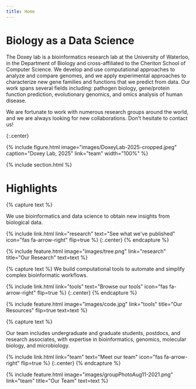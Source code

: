 ```yaml
---
title: Home
---
```


# Biology as a Data Science

The Doxey lab is a bioinformatics research lab at the University of Waterloo, in the Department of Biology and cross-affiliated to the Cheriton School of Computer Science. We develop and use <bf>computational</bf> approaches to analyze and compare genomes, and we apply <bf>experimental</bf> approaches to characterize new gene families and functions that we predict from data. Our work spans several fields including: pathogen biology, gene/protein function prediction, evolutionary genomics, and omics analysis of human disease.

We are fortunate to work with numerous research groups around the world, and we are always looking for new collaborations. Don't hesitate to contact us!

{:.center}

{%
  include figure.html
  image="images/DoxeyLab-2025-cropped.jpeg"
  caption="Doxey Lab, 2025"
  link="team"
  width="100%"
%}

{% include section.html %}

# Highlights

{% capture text %}

We use bioinformatics and data science to obtain new insights from biological data.

{%
  include link.html
  link="research"
  text="See what we've published"
  icon="fas fa-arrow-right"
  flip=true
%}
{:.center}
{% endcapture %}

{%
  include feature.html
  image="images/tree.png"
  link="research"
  title="Our Research"
  text=text
%}

{% capture text %}
We build computational tools to automate and simplify complex bioinformatic workflows.

{%
  include link.html
  link="tools"
  text="Browse our tools"
  icon="fas fa-arrow-right"
  flip=true
%}
{:.center}
{% endcapture %}

{%
  include feature.html
  image="images/code.jpg"
  link="tools"
  title="Our Resources"
  flip=true
  text=text
%}

{% capture text %}

Our team includes undergraduate and graduate students, postdocs, and research associates, with expertise in bioinformatics, genomics, molecular biology, and microbiology.

{%
  include link.html
  link="team"
  text="Meet our team"
  icon="fas fa-arrow-right"
  flip=true
%}
{:.center}
{% endcapture %}

{%
  include feature.html
  image="images/groupPhotoAug11-2021.png"
  link="team"
  title="Our Team"
  text=text
%}


